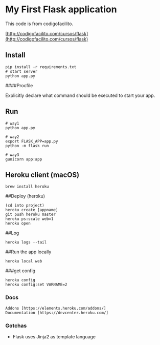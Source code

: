 # My First Flask application

This code is from codigofacilito.

[http://codigofacilito.com/cursos/flask](http://codigofacilito.com/cursos/flask)

## Install

```
pip install -r requirements.txt
# start server
python app.py
```

####Procfile

Explicitly declare what command should be executed to start your app.

## Run
```
# way1
python app.py

# way2
export FLASK_APP=app.py
python -m flask run

# way3
gunicorn app:app

```

## Heroku client (macOS)
```
brew install heroku
```

##Deploy (heroku)
```
(cd into project)
heroku create [appname]
git push heroku master
heroku ps:scale web=1
heroku open
```

##Log
```
heroku logs --tail
```

##Run the app locally
```
heroku local web
```

###get config
```
heroku config
heroku config:set VARNAME=2
```

### Docs

	Addons [https://elements.heroku.com/addons/]
	Documentation [https://devcenter.heroku.com/]


### Gotchas

* Flask uses Jinja2 as template language
